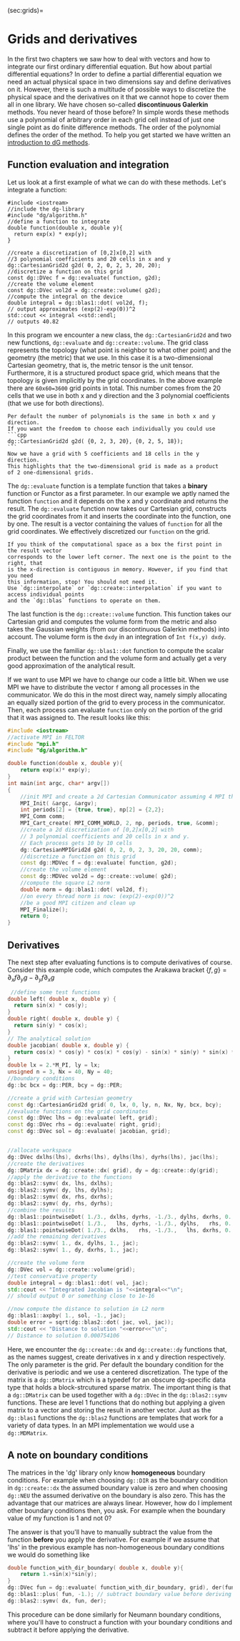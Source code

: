 (sec:grids)=
# Grids and derivatives
In the first two chapters we saw how to deal with vectors and how to integrate
our first ordinary differential equation. But how about partial
differential equations? In order to define a partial differential
equation we need an actual physical space in two dimensions say and
define derivatives on it. However, there is such a multitude of possible
ways to discretize the physical space and the derivatives on it that we cannot
hope to cover them all in one library. We have chosen so-called
**discontinuous Galerkin** methods. You never heard of those before?
In simple words these methods use
a polynomial of arbitrary order in each grid cell instead of just one single
point as do finite difference methods. The order of the polynomial
defines the order of the method.
To help you get started we have written an
[introduction to dG methods](https://www.overleaf.com/read/rpbjsqmmfzyj).
## Function evaluation and integration
Let us look at a first example of what we can do with these methods. Let's
integrate a function:

```{code-block} cpp
#include <iostream>
//include the dg-library
#include "dg/algorithm.h"
//define a function to integrate
double function(double x, double y){
  return exp(x) * exp(y);
}

//create a discretization of [0,2]x[0,2] with
//3 polynomial coefficients and 20 cells in x and y
dg::CartesianGrid2d g2d( 0, 2, 0, 2, 3, 20, 20);
//discretize a function on this grid
const dg::DVec f = dg::evaluate( function, g2d);
//create the volume element
const dg::DVec vol2d = dg::create::volume( g2d);
//compute the integral on the device
double integral = dg::blas1::dot( vol2d, f);
// output approximates (exp(2)-exp(0))^2
std::cout << integral <<std::endl;
// outputs 40.82
```
In this program we encounter a new class, the `dg::CartesianGrid2d` and
two new functions, `dg::evaluate` and `dg::create::volume`.
The grid class represents the topology (what point is neighbor to what other
  point) and the geometry (the metric) that we use. In this
case it is a two-dimensional Cartesian geometry, that is, the metric tensor
  is the unit tensor.  Furthermore, it is a structured product space grid,
  which means that the topology is given implicitly by the grid coordinates.
  In the above example there are `60x60=3600` grid points in total.
This number comes from the 20 cells that we use in both x and y direction
and the 3 polynomial coefficients (that we use for both directions).
````{admonition} Choose polynomials
Per default the number of polynomials is the same in both x and y direction.
If you want the freedom to choose each individually you could use
```cpp
dg::CartesianGrid2d g2d( {0, 2, 3, 20}, {0, 2, 5, 18});
```
Now we have a grid with 5 coefficients and 18 cells in the y direction.
This highlights that the two-dimensional grid is made as a product
of 2 one-dimensional grids.
````
The `dg::evaluate` function is a template function that takes a **binary**
function or Functor as a first parameter.  In our example we aptly named
the function `function` and it depends on the x and y coordinate and
returns the result. The `dg::evaluate` function now takes our Cartesian grid,
constructs the grid coordinates from it and inserts the coordinate into the
function, one by one. The result is a vector containing the values of `function`
for all the grid coordinates. We effectively discretized our `function` on the
grid.
```{admonition} Evaluation direction, do you really need it?
If you think of the computational space as a box the first point in the result vector
corresponds to the lower left corner. The next one is the point to the right, that
is the x-direction is contiguous in memory. However, if you find that you need
this information, stop! You should not need it.
Use `dg::interpolate` or `dg::create::interpolation` if you want to access individual points
and the `dg::blas` functions to operate on them.
```
The last function is the `dg::create::volume` function. This function takes
our Cartesian grid and computes the volume form from the metric and also takes
the Gaussian weights (from our discontinuous Galerkin methods) into account.
The volume form is the `dxdy` in an integration of `Int f(x,y) dxdy`.

Finally, we use the familiar `dg::blas1::dot` function to compute the scalar
product between the function and the volume form and actually get
a very good approximation of the analytical result.

If we want to use MPI we have to change our code a little bit. When we use
MPI we have to distribute the vector `f` among all processes in the
communicator. We do this in the most direct way, namely simply allocating
an equally sized portion of the grid to every process in the communicator.
Then, each process can evaluate `function` only on the portion of the
grid that it was assigned to. The result looks like this:
```cpp
#include <iostream>
//activate MPI in FELTOR
#include "mpi.h"
#include "dg/algorithm.h"

double function(double x, double y){
    return exp(x)* exp(y);
}
int main(int argc, char* argv[])
{
    //init MPI and create a 2d Cartesian Communicator assuming 4 MPI threads
    MPI_Init( &argc, &argv);
    int periods[2] = {true, true}, np[2] = {2,2};
    MPI_Comm comm;
    MPI_Cart_create( MPI_COMM_WORLD, 2, np, periods, true, &comm);
    //create a 2d discretization of [0,2]x[0,2] with
    // 3 polynomial coefficients and 20 cells in x and y.
    // Each process gets 10 by 10 cells
    dg::CartesianMPIGrid2d g2d( 0, 2, 0, 2, 3, 20, 20, comm);
    //discretize a function on this grid
    const dg::MDVec f = dg::evaluate( function, g2d);
    //create the volume element
    const dg::MDVec vol2d = dg::create::volume( g2d);
    //compute the square L2 norm
    double norm = dg::blas1::dot( vol2d, f);
    //on every thread norm is now: (exp(2)-exp(0))^2
    //be a good MPI citizen and clean up
    MPI_Finalize();
    return 0;
}
```

## Derivatives
The next step after evaluating functions is to compute derivatives of course.
Consider this example code, which computes the Arakawa bracket
 $\{ f , g\} = \partial_x f \partial_y g - \partial_y f \partial_x g$

```cpp
 //define some test functions
double left( double x, double y) {
  return sin(x) * cos(y);
}
double right( double x, double y) {
  return sin(y) * cos(x);
}
// The analytical solution
double jacobian( double x, double y) {
  return cos(x) * cos(y) * cos(x) * cos(y) - sin(x) * sin(y) * sin(x) * sin(y);
}
double lx = 2.*M_PI, ly = lx;
unsigned n = 3, Nx = 40, Ny = 40;
//boundary conditions
dg::bc bcx = dg::PER, bcy = dg::PER;

//create a grid with Cartesian geometry
const dg::CartesianGrid2d grid( 0, lx, 0, ly, n, Nx, Ny, bcx, bcy);
//evaluate functions on the grid coordinates
const dg::DVec lhs = dg::evaluate( left, grid);
const dg::DVec rhs = dg::evaluate( right, grid);
const dg::DVec sol = dg::evaluate( jacobian, grid);


//allocate workspace
dg::DVec dxlhs(lhs), dxrhs(lhs), dylhs(lhs), dyrhs(lhs), jac(lhs);
//create the derivatives
dg::DMatrix dx = dg::create::dx( grid), dy = dg::create::dy(grid);
//apply the derivative to the functions
dg::blas2::symv( dx, lhs, dxlhs);
dg::blas2::symv( dy, lhs, dylhs);
dg::blas2::symv( dx, rhs, dxrhs);
dg::blas2::symv( dy, rhs, dyrhs);
//combine the results
dg::blas1::pointwiseDot( 1./3., dxlhs, dyrhs, -1./3., dylhs, dxrhs, 0., jac);
dg::blas1::pointwiseDot( 1./3.,   lhs, dyrhs, -1./3., dylhs,   rhs, 0., dylhs);
dg::blas1::pointwiseDot( 1./3., dxlhs,   rhs, -1./3.,   lhs, dxrhs, 0., dxrhs);
//add the remaining derivatives
dg::blas2::symv( 1., dx, dylhs, 1., jac);
dg::blas2::symv( 1., dy, dxrhs, 1., jac);

//create the volume form
dg::DVec vol = dg::create::volume(grid);
//test conservative property
double integral = dg::blas1::dot( vol, jac);
std::cout << "Integrated Jacobian is "<<integral<<"\n";
// should output 0 or something close to 1e-16

//now compute the distance to solution in L2 norm
dg::blas1::axpby( 1., sol, -1., jac);
double error = sqrt(dg::blas2::dot( jac, vol, jac));
std::cout << "Distance to solution "<<error<<"\n";
// Distance to solution 0.000754106
```

Here, we encounter the `dg::create::dx` and `dg::create::dy` functions that,
as the names suggest, create derivatives in x and y direction respectively.
The only parameter is the grid. Per default the boundary condition for the
derivative is periodic and we use a centered discretization.
The type of the matrix is a `dg::DMatrix` which is a typedef for an obscure
dg-specific data type that holds a block-strcutured sparse matrix. The important
thing is that a `dg::DMatrix` can be used together with a `dg::DVec`
in the `dg::blas2::symv` functions. These are level 1 functions that do
nothing but applying a given matrix to a vector and storing the result in
another vector. Just as the `dg::blas1` functions the `dg::blas2` functions
are templates that work for a variety of data types. In an MPI implementation
we would use a `dg::MDMatrix`.

## A note on boundary conditions
The matrices in the 'dg' library only know **homogeneous** boundary conditions.
For example when choosing `dg::DIR` as the boundary condition in `dg::create::dx`
the assumed boundary value is zero and when choosing `dg::NEU` the assumed
derivative on the boundary is also zero.
This has the advantage that our matrices are always linear. However, how do I
implement other boundary conditions then, you ask. For example when the
boundary value of my function is 1 and not 0?

The answer is that you'll have to manually subtract the value from the function
**before** you apply the derivative. For example if we assume that 'lhs' in the
previous example has non-homogeneous boundary conditions we would do something like

``` cpp
double function_with_dir_boundary( double x, double y){
    return 1.+sin(x)*sin(y);
}
dg::DVec fun = dg::evaluate( function_with_dir_boundary, grid), der(fun);
dg::blas1::plus( fun, -1.); // subtract boundary value before deriving
dg::blas2::symv( dx, fun, der);
```

This procedure can be done similarly for Neumann boundary conditions, where
you'll have to construct a function with your boundary conditions and subtract
it before applying the derivative.
